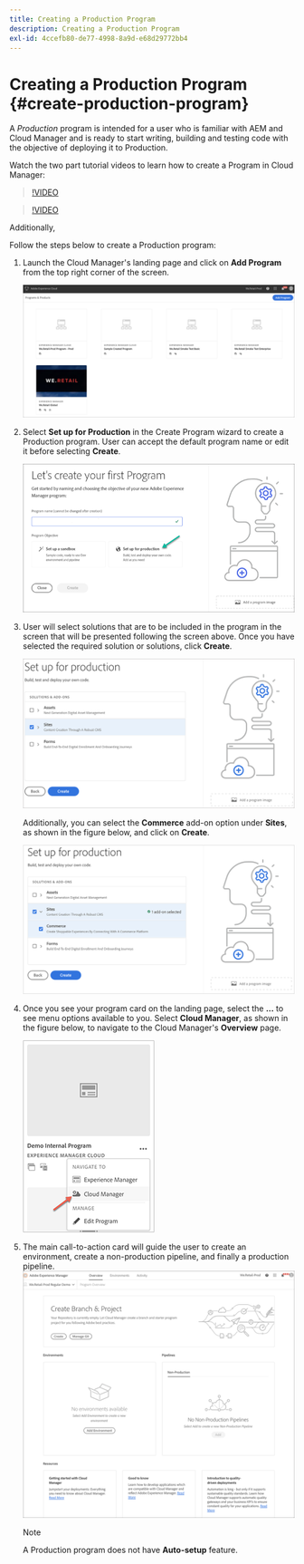 ```yaml
---
title: Creating a Production Program 
description: Creating a Production Program
exl-id: 4ccefb80-de77-4998-8a9d-e68d29772bb4
---
```

# Creating a Production Program {#create-production-program}

A *Production* program is intended for a user who is familiar with AEM and Cloud Manager and is ready to start writing, building and testing code with the objective of deploying it to Production.

Watch the two part tutorial videos to learn how to create a Program in Cloud Manager:

>[!VIDEO](https://video.tv.adobe.com/v/334953)

>[!VIDEO](https://video.tv.adobe.com/v/334954)

Additionally, 

Follow the steps below to create a Production program:

1. Launch the Cloud Manager's landing page and click on **Add Program** from the top right corner of the screen.

   ![](assets/first_timelogin1.png) 


1. Select **Set up for Production** in the Create Program wizard to create a Production program. User can accept the default program name or edit it before selecting **Create**.

   ![](assets/create-prod1.png)

1. User will select solutions that are to be included in the program in the screen that will be presented following the screen above. Once you have selected the required solution or solutions, click **Create**.


   ![](assets/setup-prod-select.png)

   Additionally, you can select the **Commerce** add-on option under **Sites**, as shown  in the figure below, and click on **Create**.

   ![](assets/setup-prod-commerce.png)

1.  Once you see your program card on the landing page, select the **...** to see menu options available to you. Select **Cloud Manager**, as shown in the figure below, to navigate to the Cloud Manager's **Overview** page.  

    ![](assets/navigate-cm.png)

1. The main call-to-action card will guide the user to create an environment, create a non-production pipeline, and finally a production pipeline.
   ![](assets/set-up-prod5.png)


    >[!NOTE]
    >A Production program does not have **Auto-setup** feature.
